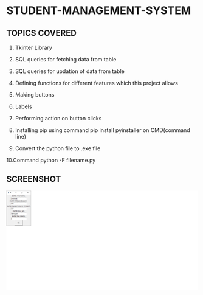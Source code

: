 # STUDENT-MANAGEMENT-SYSTEM
## TOPICS COVERED
 
1. Tkinter Library
 
2. SQL queries for fetching data from table
 
3. SQL queries for updation of data from table
 
4. Defining functions for different features which this project allows
 
5. Making buttons
 
6. Labels
 
7. Performing action on button clicks
 
8. Installing pip using command pip install pyinstaller on CMD(command line)
 
9. Convert the python file to .exe file
 
10.Command python -F filename.py
## SCREENSHOT
![image](https://github.com/ashutosh28tyagi/STUDENT-MANAGEMENT-SYSTEM/blob/master/stu_man.png)
